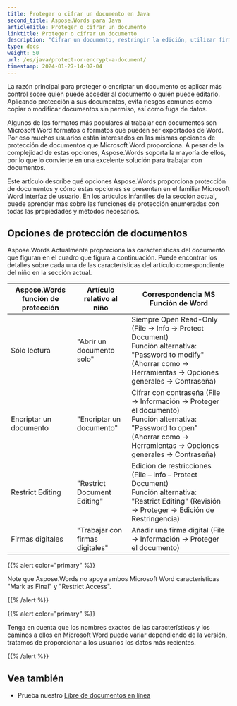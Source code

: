 ```yaml
---
title: Proteger o cifrar un documento en Java
second_title: Aspose.Words para Java
articleTitle: Proteger o cifrar un documento
linktitle: Proteger o cifrar un documento
description: "Cifrar un documento, restringir la edición, utilizar firmas digitales para la protección de documentos. Aspose.Words más Opciones de protección de palabras Java."
type: docs
weight: 50
url: /es/java/protect-or-encrypt-a-document/
timestamp: 2024-01-27-14-07-04
---
```


La razón principal para proteger o encriptar un documento es aplicar más control sobre quién puede acceder al documento o quién puede editarlo. Aplicando protección a sus documentos, evita riesgos comunes como copiar o modificar documentos sin permiso, así como fuga de datos.

Algunos de los formatos más populares al trabajar con documentos son Microsoft Word formatos o formatos que pueden ser exportados de Word. Por eso muchos usuarios están interesados en las mismas opciones de protección de documentos que Microsoft Word proporciona. A pesar de la complejidad de estas opciones, Aspose.Words soporta la mayoría de ellos, por lo que lo convierte en una excelente solución para trabajar con documentos.

Este artículo describe qué opciones Aspose.Words proporciona protección de documentos y cómo estas opciones se presentan en el familiar Microsoft Word interfaz de usuario. En los artículos infantiles de la sección actual, puede aprender más sobre las funciones de protección enumeradas con todas las propiedades y métodos necesarios.

## Opciones de protección de documentos

Aspose.Words Actualmente proporciona las características del documento que figuran en el cuadro que figura a continuación. Puede encontrar los detalles sobre cada una de las características del artículo correspondiente del niño en la sección actual.

|  Aspose.Words función de protección |  Artículo relativo al niño |  Correspondencia MS Función de Word |
|  -------------------------------  |  ------------------------------  |  ------------------------------------------------------------  |
|  Sólo lectura |  "Abrir un documento solo" |  Siempre Open Read-Only (File → Info → Protect Document)<br/>Función alternativa: "Password to modify" (Ahorrar como → Herramientas → Opciones generales → Contraseña) |
|  Encriptar un documento |  "Encriptar un documento" |  Cifrar con contraseña (File → Información → Proteger el documento)<br/>Función alternativa: "Password to open" (Ahorrar como → Herramientas → Opciones generales → Contraseña) |
|  Restrict Editing |  "Restrict Document Editing" |  Edición de restricciones (File – Info – Protect Document)<br/>Función alternativa: "Restrict Editing" (Revisión → Proteger → Edición de Restringencia) |
|  Firmas digitales |  "Trabajar con firmas digitales" |  Añadir una firma digital (File → Información → Proteger el documento) |

{{% alert color="primary" %}}

Note que Aspose.Words no apoya ambos Microsoft Word características "Mark as Final" y "Restrict Access".

{{% /alert %}}

{{% alert color="primary" %}}

Tenga en cuenta que los nombres exactos de las características y los caminos a ellos en Microsoft Word puede variar dependiendo de la versión, tratamos de proporcionar a los usuarios los datos más recientes.

{{% /alert %}}

## Vea también

* Prueba nuestro [Libre de documentos en línea](https://products.aspose.app/words/unlock)
